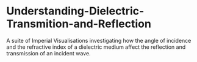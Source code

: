 # Understanding-Dielectric-Transmition-and-Reflection
A suite of Imperial Visualisations investigating how the angle of incidence and the refractive index of a dielectric medium affect the reflection and transmission of an incident wave.
